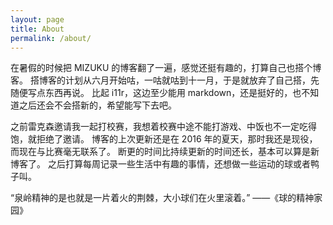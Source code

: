```yaml
---
layout: page
title: About
permalink: /about/
---
```


在暑假的时候把 MIZUKU 的博客翻了一遍，感觉还挺有趣的，打算自己也搭个博客。
搭博客的计划从六月开始咕，一咕就咕到十一月，于是就放弃了自己搭，先随便写点东西再说。
比起 i11r，这边至少能用 markdown，还是挺好的，也不知道之后还会不会搭新的，希望能写下去吧。

之前雷克森邀请我一起打校赛，我想着校赛中途不能打游戏、中饭也不一定吃得饱，就拒绝了邀请。
博客的上次更新还是在 2016 年的夏天，那时我还是现役，而现在与比赛毫无联系了。
断更的时间比持续更新的时间还长，基本可以算是新博客了。
之后打算每周记录一些生活中有趣的事情，还想做一些运动的球或者鸭子叫。

“泉岭精神的是也就是一片着火的荆棘，大小球们在火里滚着。” ——《球的精神家园》
